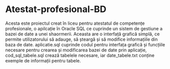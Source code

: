 # Atestat-profesional-BD
Acesta este proiectul creat în liceu pentru atestatul de competențe profesionale, o apilcație în Oracle SQL ce cuprinde un sistem de gestiune a bazei de date a unei shaormerii. Aceasta are o interfață grafică simplă, ce permite utilizatorului să adauge, să șteargă și să modifice informațiile din baza de date.
aplicatie.sql cuprinde codul pentru interfața grafică și funcțiile necesare pentru crearea și modificarea bazei de date prin aplicație, cod_sql_tabele.sql crează tabelele necesare, iar date_tabele.txt conține exemple de informații pentru tabele.
